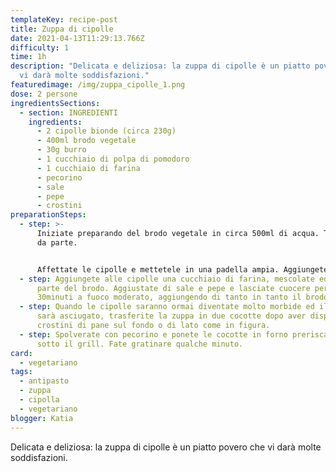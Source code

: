 ```yaml
---
templateKey: recipe-post
title: Zuppa di cipolle
date: 2021-04-13T11:29:13.766Z
difficulty: 1
time: 1h
description: "Delicata e deliziosa: la zuppa di cipolle è un piatto povero che
  vi darà molte soddisfazioni."
featuredimage: /img/zuppa_cipolle_1.png
dose: 2 persone
ingredientsSections:
  - section: INGREDIENTI
    ingredients:
      - 2 cipolle bionde (circa 230g)
      - 400ml brodo vegetale
      - 30g burro
      - 1 cucchiaio di polpa di pomodoro
      - 1 cucchiaio di farina
      - pecorino
      - sale
      - pepe
      - crostini
preparationSteps:
  - step: >-
      Iniziate preparando del brodo vegetale in circa 500ml di acqua. Tenetelo
      da parte.


      Affettate le cipolle e mettetele in una padella ampia. Aggiungete il burro, coprite con un coperchio e lasciate cuocere a fuoco basso per circa 10minuti.
  - step: Aggiungete alle cipolle una cucchiaio di farina, mescolate ed unite anche
      parte del brodo. Aggiustate di sale e pepe e lasciate cuocere per circa
      30minuti a fuoco moderato, aggiungendo di tanto in tanto il brodo rimasto.
  - step: Quando le cipolle saranno ormai diventate molto morbide ed il brodo si
      sarà asciugato, trasferite la zuppa in due cocotte dopo aver disposto i
      crostini di pane sul fondo o di lato come in figura.
  - step: Spolverate con pecorino e ponete le cocotte in forno preriscaldato a 200°C
      sotto il grill. Fate gratinare qualche minuto.
card:
  - vegetariano
tags:
  - antipasto
  - zuppa
  - cipolla
  - vegetariano
blogger: Katia
---
```

Delicata e deliziosa: la zuppa di cipolle è un piatto povero che vi darà molte soddisfazioni.